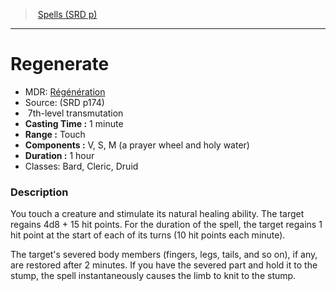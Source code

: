 ﻿---
!SpellItem
Family: SpellVO
Level: 7
Type: transmutation
CastingTime: 1 minute
Range: Touch
Components: V, S, M (a prayer wheel and holy water)
Duration: 1 hour
Classes: Bard, Cleric, Druid
Id: spells_vo.md#regenerate
ParentLink: spells_vo.md#spells-srd-p
Name: Regenerate
ParentName: Spells (SRD p)
NameLevel: 1
AltName: '[Régénération](hd_spells_regeneration.md)'
Source: (SRD p174)
Attributes: {}
AttributesDictionary: >+
  {}

---
> [Spells (SRD p)](srd_spells.md)

---

# Regenerate

- MDR: [Régénération](hd_spells_regeneration.md)
- Source: (SRD p174)
-  7th-level transmutation
- **Casting Time :** 1 minute
- **Range :** Touch
- **Components :** V, S, M (a prayer wheel and holy water)
- **Duration :** 1 hour
- Classes: Bard, Cleric, Druid

### Description

You touch a creature and stimulate its natural healing ability. The target regains 4d8 + 15 hit points. For the duration of the spell, the target regains 1 hit point at the start of each of its turns (10 hit points each minute).

The target's severed body members (fingers, legs, tails, and so on), if any, are restored after 2 minutes. If you have the severed part and hold it to the stump, the spell instantaneously causes the limb to knit to the stump.

